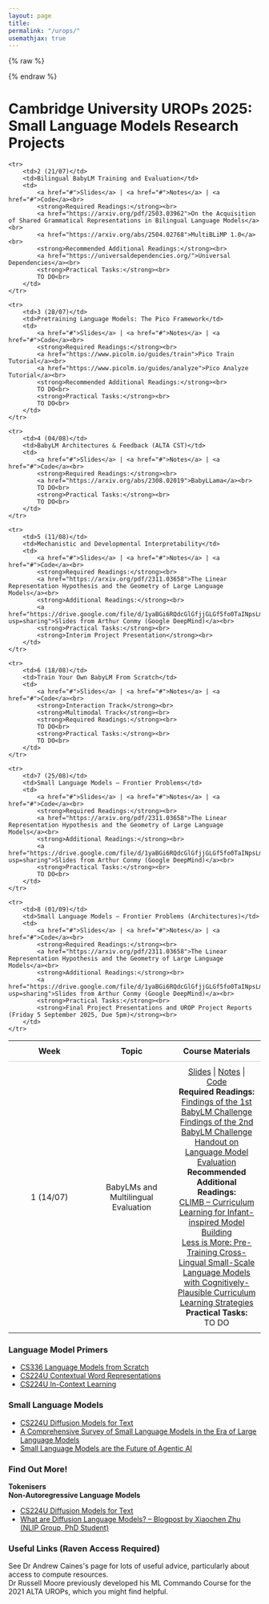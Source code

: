 ```yaml
---
layout: page
title: 
permalink: "/urops/"
usemathjax: true
---
```


{% raw %}
<style>
    table {
        width: 100%;
        border-collapse: collapse;
        table-layout: fixed;
    }
    th, td {
        padding: 10px;
        text-align: center;
        width: 25%;
        border-bottom: 1px solid #ccc; /* Adds horizontal lines between rows */
    }
    tr:last-child td {
        border-bottom: none; /* Remove border after last row */
    }
</style>
{% endraw %}


<h1>Cambridge University UROPs 2025: Small Language Models Research Projects</h1>

<table>
    <tr>
        <th>Week</th>
        <th>Topic</th>
        <th>Course Materials</th>
    </tr>
    <tr>
        <td>1 (14/07)</td>
        <td>BabyLMs and Multilingual Evaluation</td>
        <td>
            <a href="#">Slides</a> | <a href="#">Notes</a> | <a href="#">Code</a><br>
            <strong>Required Readings:</strong><br>
            <a href="https://aclanthology.org/2023.conll-babylm.1.pdf">Findings of the 1st BabyLM Challenge</a><br>
            <a href="https://aclanthology.org/2023.conll-babylm.2.pdf">Findings of the 2nd BabyLM Challenge</a><br>
            <a href="https://suchirsalhan.github.io/assets/papers/L95_BLiMP.pdf">Handout on Language Model Evaluation</a><br>
            <strong>Recommended Additional Readings:</strong><br>
            <a href="https://aclanthology.org/2023.conll-babylm.10/">CLIMB – Curriculum Learning for Infant-inspired Model Building</a><br>
            <a href="https://aclanthology.org/2023.conll-babylm.11/">Less is More: Pre-Training Cross-Lingual Small-Scale Language Models with Cognitively-Plausible Curriculum Learning Strategies</a><br>
            <strong>Practical Tasks:</strong><br>
            TO DO<br>
        </td>
    </tr>

    <tr>
        <td>2 (21/07)</td>
        <td>Bilingual BabyLM Training and Evaluation</td>
        <td>
            <a href="#">Slides</a> | <a href="#">Notes</a> | <a href="#">Code</a><br>
            <strong>Required Readings:</strong><br>
            <a href="https://arxiv.org/pdf/2503.03962">On the Acquisition of Shared Grammatical Representations in Bilingual Language Models</a><br>
            <a href="https://arxiv.org/abs/2504.02768">MultiBLiMP 1.0</a><br>
            <strong>Recommended Additional Readings:</strong><br>
            <a href="https://universaldependencies.org/">Universal Dependencies</a><br>
            <strong>Practical Tasks:</strong><br>
            TO DO<br>
        </td>
    </tr>

    <tr>
        <td>3 (28/07)</td>
        <td>Pretraining Language Models: The Pico Framework</td>
        <td>
            <a href="#">Slides</a> | <a href="#">Notes</a> | <a href="#">Code</a><br>
            <strong>Required Readings:</strong><br>
            <a href="https://www.picolm.io/guides/train">Pico Train Tutorial</a><br>
            <a href="https://www.picolm.io/guides/analyze">Pico Analyze Tutorial</a><br>
            <strong>Recommended Additional Readings:</strong><br>
            TO DO<br>
            <strong>Practical Tasks:</strong><br>
            TO DO<br>
        </td>
    </tr>

    <tr>
        <td>4 (04/08)</td>
        <td>BabyLM Architectures & Feedback (ALTA CST)</td>
        <td>
            <a href="#">Slides</a> | <a href="#">Notes</a> | <a href="#">Code</a><br>
            <strong>Required Readings:</strong><br>
            <a href="https://arxiv.org/abs/2308.02019">BabyLLama</a><br>
            TO DO<br>
            <strong>Practical Tasks:</strong><br>
            TO DO<br>
        </td>
    </tr>

    <tr>
        <td>5 (11/08)</td>
        <td>Mechanistic and Developmental Interpretability</td>
        <td>
            <a href="#">Slides</a> | <a href="#">Notes</a> | <a href="#">Code</a><br>
            <strong>Required Readings:</strong><br>
            <a href="https://arxiv.org/pdf/2311.03658">The Linear Representation Hypothesis and the Geometry of Large Language Models</a><br>
            <strong>Additional Readings:</strong><br>
            <a href="https://drive.google.com/file/d/1yaBGi6RQdcGlGfjjGLGf5fo0TaINpsLm/view?usp=sharing">Slides from Arthur Conmy (Google DeepMind)</a><br>
            <strong>Practical Tasks:</strong><br>
            <strong>Interim Project Presentation</strong><br>
        </td>
    </tr>

    <tr>
        <td>6 (18/08)</td>
        <td>Train Your Own BabyLM From Scratch</td>
        <td>
            <a href="#">Slides</a> | <a href="#">Notes</a> | <a href="#">Code</a><br>
            <strong>Interaction Track</strong><br>
            <strong>Multimodal Track</strong><br>
            <strong>Required Readings:</strong><br>
            TO DO<br>
            <strong>Practical Tasks:</strong><br>
            TO DO<br>
        </td>
    </tr>

    <tr>
        <td>7 (25/08)</td>
        <td>Small Language Models – Frontier Problems</td>
        <td>
            <a href="#">Slides</a> | <a href="#">Notes</a> | <a href="#">Code</a><br>
            <strong>Required Readings:</strong><br>
            <a href="https://arxiv.org/pdf/2311.03658">The Linear Representation Hypothesis and the Geometry of Large Language Models</a><br>
            <strong>Additional Readings:</strong><br>
            <a href="https://drive.google.com/file/d/1yaBGi6RQdcGlGfjjGLGf5fo0TaINpsLm/view?usp=sharing">Slides from Arthur Conmy (Google DeepMind)</a><br>
            <strong>Practical Tasks:</strong><br>
            TO DO<br>
        </td>
    </tr>

    <tr>
        <td>8 (01/09)</td>
        <td>Small Language Models – Frontier Problems (Architectures)</td>
        <td>
            <a href="#">Slides</a> | <a href="#">Notes</a> | <a href="#">Code</a><br>
            <strong>Required Readings:</strong><br>
            <a href="https://arxiv.org/pdf/2311.03658">The Linear Representation Hypothesis and the Geometry of Large Language Models</a><br>
            <strong>Additional Readings:</strong><br>
            <a href="https://drive.google.com/file/d/1yaBGi6RQdcGlGfjjGLGf5fo0TaINpsLm/view?usp=sharing">Slides from Arthur Conmy (Google DeepMind)</a><br>
            <strong>Practical Tasks:</strong><br>
            <strong>Final Project Presentations and UROP Project Reports (Friday 5 September 2025, Due 5pm)</strong><br>
        </td>
    </tr>
</table>

<h3 class="font-weight-bold mb-4 serif-font">Language Model Primers</h3>
<ul>
    <li><a href="https://stanford-cs336.github.io/spring2025-lectures/?trace=var/traces/lecture_01.json"><u>CS336 Language Models from Scratch</u></a></li>
    <li><a href="https://web.stanford.edu/class/cs224u/slides/cs224u-contextualreps-2023-handout.pdf"><u>CS224U Contextual Word Representations</u></a></li>
    <li><a href="https://web.stanford.edu/class/cs224u/slides/cs224u-incontextlearning-2023-handout.pdf"><u>CS224U In-Context Learning</u></a></li>
</ul>

<h3 class="font-weight-bold mb-4 serif-font">Small Language Models</h3>
<ul>
    <li><a href="https://web.stanford.edu/class/cs224u/slides/lisa-224u-diffusion.pdf"><u>CS224U Diffusion Models for Text</u></a></li>
    <li><a href="https://arxiv.org/pdf/2411.03350"><u>A Comprehensive Survey of Small Language Models in the Era of Large Language Models</u></a></li>
    <li><a href="https://arxiv.org/pdf/2506.02153"><u>Small Language Models are the Future of Agentic AI</u></a></li>
</ul>

<h3 class="font-weight-bold mb-4 serif-font">Find Out More!</h3>

<strong>Tokenisers</strong><br>
<strong>Non-Autoregressive Language Models</strong>
<ul>
    <li><a href="https://web.stanford.edu/class/cs224u/slides/lisa-224u-diffusion.pdf"><u>CS224U Diffusion Models for Text</u></a></li>
    <li><a href="https://spacehunterinf.github.io/blog/2025/diffusion-language-models/"><u>What are Diffusion Language Models? – Blogpost by Xiaochen Zhu (NLIP Group, PhD Student)</u></a></li>
</ul>

<h3 class="font-weight-bold mb-4 serif-font">Useful Links (Raven Access Required)</h3>
<p>
See Dr Andrew Caines's page for lots of useful advice, particularly about access to compute resources. <br>
Dr Russell Moore previously developed his ML Commando Course for the 2021 ALTA UROPs, which you might find helpful.
</p>

